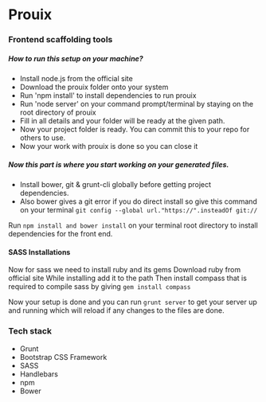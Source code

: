 # Prouix


### Frontend scaffolding tools

##### How to run this setup on your machine?
- Install node.js from the official site
- Download the prouix folder onto your system
- Run 'npm install' to install dependencies to run prouix
- Run 'node server' on your command prompt/terminal by staying on the root directory of prouix
- Fill in all details and your folder will be ready at the given path.
- Now your project folder is ready. You can commit this to your repo for others to use.
- Now your work with prouix is done so you can close it

##### Now this part is where you start working on your generated files.
- Install bower, git & grunt-cli globally before getting project dependencies.
- Also bower gives a git error if you do direct install so give this command on your terminal
```git config --global url."https://".insteadOf git://```

Run ```npm install and bower install``` on your terminal root directory to install dependencies for the front end.

#### SASS Installations

Now for sass we need to install ruby and its gems
Download ruby from official site
While installing add it to the path
Then install compass that is required to compile sass by giving ```gem install compass```

Now your setup is done and you can run ```grunt server``` to get your server up and running which will reload if any changes to the files are done.

### Tech stack
- Grunt
- Bootstrap CSS Framework
- SASS
- Handlebars
- npm
- Bower

